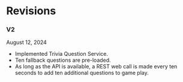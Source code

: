 # Revisions

### V2

August 12, 2024

- Implemented Trivia Question Service.
- Ten fallback questions are pre-loaded.
- As long as the API is available, a REST web call is made every ten seconds to add ten additional questions to game play.
